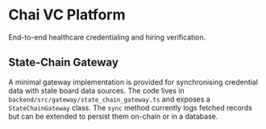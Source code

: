 # Chai VC Platform

End-to-end healthcare credentialing and hiring verification.

## State-Chain Gateway

A minimal gateway implementation is provided for synchronising credential data
with state board data sources. The code lives in
`backend/src/gateway/state_chain_gateway.ts` and exposes a `StateChainGateway`
class. The `sync` method currently logs fetched records but can be extended to
persist them on-chain or in a database.
